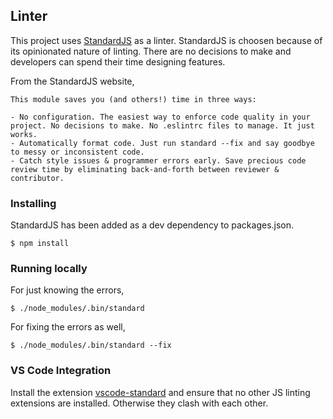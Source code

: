 ## Linter

This project uses [StandardJS] as a linter. StandardJS is choosen because of its opinionated nature of linting. There are no decisions to make and developers can spend their time designing features.

From the StandardJS website,
```
This module saves you (and others!) time in three ways:

- No configuration. The easiest way to enforce code quality in your project. No decisions to make. No .eslintrc files to manage. It just works.
- Automatically format code. Just run standard --fix and say goodbye to messy or inconsistent code.
- Catch style issues & programmer errors early. Save precious code review time by eliminating back-and-forth between reviewer & contributor.
```

### Installing

StandardJS has been added as a dev dependency to packages.json.

```
$ npm install
```

### Running locally

For just knowing the errors,
```
$ ./node_modules/.bin/standard
```

For fixing the errors as well,
```
$ ./node_modules/.bin/standard --fix
```

### VS Code Integration

Install the extension [vscode-standard] and ensure that no other JS linting extensions are installed. Otherwise they clash with each other.

[StandardJS]: https://standardjs.com/
[vscode-standard]: https://marketplace.visualstudio.com/items?itemName=standard.vscode-standard
